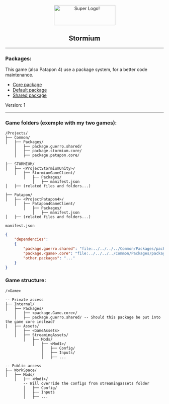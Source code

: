 
<html>
    <p align="center">
    <img src="https://orig00.deviantart.net/d9d0/f/2018/108/1/e/logostormiumlongsmall_by_guerro323-dc972av.png" alt="Super Logo!" width="195" height="64" />
    </p>
    <h2 align="center">
    Stormium
    </h2>
</html>

___
### Packages:
This game (also Patapon 4) use a package system, for a better code maintenance.

-   [Core package](GameClient/Packages/pack.st.core)
-   [Default package](GameClient/Packages/pack.st.default)
-   [Shared package](GameClient/Packages/pack.guerro.shared)

Version: 1

___

### Game folders (exemple with my two games):
```
/Projects/
├── Common/
│   ├── Packages/
    │   ├── package.guerro.shared/
    │   ├── package.stormium.core/
    │   ├── package.patapon.core/

├── STORMIUM/
│   ├── <ProjectStormiumUnity>/
    │   ├── StormiumGameClient/
        │   ├── Packages/
            │   ├── manifest.json
│   ├── (related files and folders...)

├── Patapon/
│   ├── <ProjectPatapon4>/
    │   ├── Patapon4GameClient/
        │   ├── Packages/
            │   ├── manifest.json
│   ├── (related files and folders...)
```

`manifest.json`
```json
{
    "dependencies":
    {
        "package.guerro.shared": "file:../../../../Common/Packages/package.guerro.shared",
        "package.<game>.core": "file:../../../../Common/Packages/package.<game>.core",
        "other.packages": "..."
    }
}
```

### Game structure:
```
/<Game>

-- Private access
├── Internal/
│   ├── Packages/
    │   ├── <package.Game.core>/
    │   ├── package.guerro.shared/ -- Should this package be put into the game core instead?
│   ├── Assets/
    │   ├── <GameAssets>
    │   ├── StreamingAssets/
        │   ├── Mods/
            │   ├── <Mod1>/
                │   ├── Config/
                │   ├── Inputs/
                │   ├── ...

-- Public access
├── WorkSpace/
│   ├── Mods/
    │   ├── <Mod1>/
        -- Will override the configs from streamingassets folder
        │   ├── Config/
        │   ├── Inputs
        │   ├── ...
```